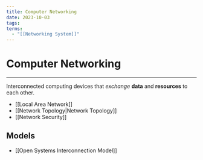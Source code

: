 ```yaml
---
title: Computer Networking
date: 2023-10-03
tags: 
terms:
  - "[[Networking System]]"
---
```


# Computer Networking

---

Interconnected computing devices that *exchange* **data** and **resources** to each other.

- [[Local Area Network]]
- [[Network Topology|Network Topology]]
- [[Network Security]]

## Models

- [[Open Systems Interconnection Model]]
